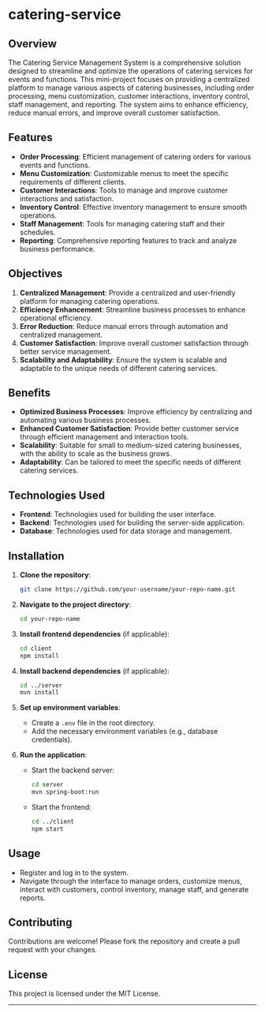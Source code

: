 # catering-service


## Overview

The Catering Service Management System is a comprehensive solution designed to streamline and optimize the operations of catering services for events and functions. This mini-project focuses on providing a centralized platform to manage various aspects of catering businesses, including order processing, menu customization, customer interactions, inventory control, staff management, and reporting. The system aims to enhance efficiency, reduce manual errors, and improve overall customer satisfaction.

## Features

- **Order Processing**: Efficient management of catering orders for various events and functions.
- **Menu Customization**: Customizable menus to meet the specific requirements of different clients.
- **Customer Interactions**: Tools to manage and improve customer interactions and satisfaction.
- **Inventory Control**: Effective inventory management to ensure smooth operations.
- **Staff Management**: Tools for managing catering staff and their schedules.
- **Reporting**: Comprehensive reporting features to track and analyze business performance.

## Objectives

1. **Centralized Management**: Provide a centralized and user-friendly platform for managing catering operations.
2. **Efficiency Enhancement**: Streamline business processes to enhance operational efficiency.
3. **Error Reduction**: Reduce manual errors through automation and centralized management.
4. **Customer Satisfaction**: Improve overall customer satisfaction through better service management.
5. **Scalability and Adaptability**: Ensure the system is scalable and adaptable to the unique needs of different catering services.

## Benefits

- **Optimized Business Processes**: Improve efficiency by centralizing and automating various business processes.
- **Enhanced Customer Satisfaction**: Provide better customer service through efficient management and interaction tools.
- **Scalability**: Suitable for small to medium-sized catering businesses, with the ability to scale as the business grows.
- **Adaptability**: Can be tailored to meet the specific needs of different catering services.

## Technologies Used

- **Frontend**: Technologies used for building the user interface.
- **Backend**: Technologies used for building the server-side application.
- **Database**: Technologies used for data storage and management.

## Installation

1. **Clone the repository**:
   ```sh
   git clone https://github.com/your-username/your-repo-name.git
   ```
2. **Navigate to the project directory**:
   ```sh
   cd your-repo-name
   ```
3. **Install frontend dependencies** (if applicable):
   ```sh
   cd client
   npm install
   ```
4. **Install backend dependencies** (if applicable):
   ```sh
   cd ../server
   mvn install
   ```
5. **Set up environment variables**:
   - Create a `.env` file in the root directory.
   - Add the necessary environment variables (e.g., database credentials).

6. **Run the application**:
   - Start the backend server:
     ```sh
     cd server
     mvn spring-boot:run
     ```
   - Start the frontend:
     ```sh
     cd ../client
     npm start
     ```

## Usage

- Register and log in to the system.
- Navigate through the interface to manage orders, customize menus, interact with customers, control inventory, manage staff, and generate reports.

## Contributing

Contributions are welcome! Please fork the repository and create a pull request with your changes.

## License

This project is licensed under the MIT License.

---

